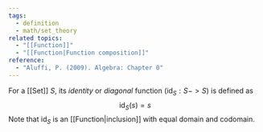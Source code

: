 ```yaml
---
tags:
  - definition
  - math/set_theory
related topics:
  - "[[Function]]"
  - "[[Function|Function composition]]"
reference:
  - "Aluffi, P. (2009). Algebra: Chapter 0"
---
```

For a [[Set]] $S$, its _identity_ or _diagonal_ function ($\operatorname{id}_S: S -> S$) is defined as$$\operatorname{id}_S(s) =s$$Note that $\operatorname{id}_S$ is an [[Function|inclusion]] with equal domain and codomain.